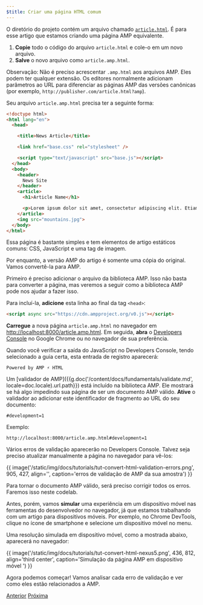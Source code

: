 ```yaml
---
$title: Criar uma página HTML comum
---
```


O diretório do projeto contém um arquivo chamado [`article.html`](https://github.com/googlecodelabs/accelerated-mobile-pages-foundations/blob/master/article.html). É para esse artigo que estamos criando uma página AMP equivalente.

1.  **Copie** todo o código do arquivo `article.html` e cole-o em um novo arquivo.
2.  **Salve** o novo arquivo como `article.amp.html`.

Observação: Não é preciso acrescentar `.amp.html` aos arquivos AMP. Eles podem ter qualquer extensão. Os editores normalmente adicionam parâmetros ao URL para diferenciar as páginas AMP das versões canônicas (por exemplo,  `http://publisher.com/article.html?amp`).

Seu arquivo `article.amp.html` precisa ter a seguinte forma:

```html
<!doctype html>
<html lang="en">
  <head>

    <title>News Article</title>

    <link href="base.css" rel="stylesheet" />

    <script type="text/javascript" src="base.js"></script>
  </head>
  <body>
    <header>
      News Site
    </header>
    <article>
      <h1>Article Name</h1>

      <p>Lorem ipsum dolor sit amet, consectetur adipiscing elit. Etiam egestas tortor sapien, non tristique ligula accumsan eu.</p>
    </article>
    <img src="mountains.jpg">
  </body>
</html>
```

Essa página é bastante simples e tem elementos de artigo estáticos comuns: CSS, JavaScript e uma tag de imagem.

Por enquanto, a versão AMP do artigo é somente uma cópia do original. Vamos convertê-la para AMP.

Primeiro é preciso adicionar o arquivo da biblioteca AMP.  Isso não basta para converter a página, mas veremos a seguir como a biblioteca AMP pode nos ajudar a fazer isso.

Para incluí-la, **adicione** esta linha ao final da tag `<head>`:

```html
<script async src="https://cdn.ampproject.org/v0.js"></script>
```

**Carregue** a nova página `article.amp.html` no navegador em [http://localhost:8000/article.amp.html](http://localhost:8000/article.amp.html). Em seguida, **abra** o [Developers Console](https://developer.chrome.com/devtools/docs/console) no Google Chrome ou no navegador de sua preferência.

Quando você verificar a saída do JavaScript no Developers Console, tendo selecionado a guia certa, esta entrada de registro aparecerá:

```text
Powered by AMP ⚡ HTML
```

Um [validador de AMP]({{g.doc('/content/docs/fundamentals/validate.md', locale=doc.locale).url.path}}) está incluído na biblioteca AMP. Ele mostrará se há algo impedindo sua página de ser um documento AMP válido.  **Ative** o validador ao adicionar este identificador de fragmento ao URL do seu documento:

```text
#development=1
```

Exemplo:

```text
http://localhost:8000/article.amp.html#development=1
```

Vários erros de validação aparecerão no Developers Console. Talvez seja preciso atualizar manualmente a página no navegador para vê-los:

{{ image('/static/img/docs/tutorials/tut-convert-html-validation-errors.png', 905, 427, align='', caption='erros de validação de AMP da sua amostra') }}

Para tornar o documento AMP válido, será preciso corrigir todos os erros. Faremos isso neste codelab.

Antes, porém, vamos **simular** uma experiência em um dispositivo móvel nas ferramentas do desenvolvedor no navegador, já que estamos trabalhando com um artigo para dispositivos móveis.  Por exemplo, no Chrome DevTools, clique no ícone de smartphone e selecione um dispositivo móvel no menu.

Uma resolução simulada em dispositivo móvel, como a mostrada abaixo, aparecerá no navegador:

{{ image('/static/img/docs/tutorials/tut-convert-html-nexus5.png', 436, 812, align='third center', caption='Simulação da página AMP em dispositivo móvel ') }}

Agora podemos começar! Vamos analisar cada erro de validação e ver como eles estão relacionados a AMP.

<div class="prev-next-buttons">
  <a class="button prev-button" href="{{g.doc('/content/docs/fundamentals/converting/setting-up.md', locale=doc.locale).url.path}}"><span class="arrow-prev">Anterior</span></a>
  <a class="button next-button" href="{{g.doc('/content/docs/fundamentals/converting/resolving-errors.md', locale=doc.locale).url.path}}"><span class="arrow-next">Próxima</span></a>
</div>
